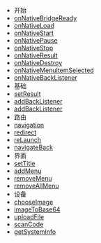 * 开始
 * [onNativeBridgeReady](begin/ready)
 * [onNativeLoad](begin/load)
 * [onNativeStart](routes/begin?id=onNativeStart)
 * [onNativePause](routes/begin?id=onNativePause)
 * [onNativeStop](routes/begin?id=onNativeStop)
 * [onNativeResult](routes/begin?id=onNativeResult)
 * [onNativeDestroy](routes/begin?id=onNativeDestroy)
 * [onNativeMenuItemSelected](routes/begin?id=onNativeMenuItemSelected)
 * [onNativeBackListener](routes/begin?id=onNativeBackListener)
* 基础
 * [setResult](routes/navigation)
 * [addBackListener](routes/navigation)
 * [addBackListener](routes/navigation)
* 路由
 * [navigation](routes/navigation)
 * [redirect](routes/redirect)
 * [reLaunch](routes/reLaunch)
 * [navigateBack](routes/navigateBack)
* 界面
 * [setTitle](routes/navigation)
 * [addMenu](routes/redirect)
 * [removeMenu](routes/reLaunch)
 * [removeAllMenu](routes/navigateBack)
* 设备
 * [chooseImage](routes/navigation)
 * [imageToBase64](routes/redirect)
 * [uploadFile](routes/reLaunch)
 * [scanCode](routes/navigateBack)
 * [getSystemInfo](routes/navigateBack)


